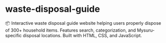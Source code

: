 # waste-disposal-guide
📦 Interactive waste disposal guide website helping users properly dispose of 300+ household items. Features search, categorization, and Mysuru-specific disposal locations. Built with HTML, CSS, and JavaScript.
